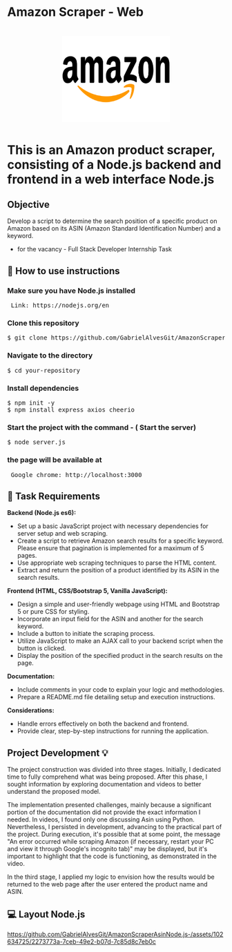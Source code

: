 # Amazon Scraper - Web

<link rel="stylesheet" href="https://cdnjs.cloudflare.com/ajax/libs/font-awesome/6.1.0/css/all.min.css">
<h1 align="center">
  <img src="./public/AmazonLogo.png" alt="Imagem da amazon" width="250" height="200" style="border-radius: 50;">
</h1>

# This is an Amazon product scraper, consisting of a Node.js backend and frontend in a web interface Node.js

## Objective

Develop a script to determine the search position of a specific product on Amazon based on its ASIN (Amazon Standard Identification Number) and a keyword.

-   for the vacancy - Full Stack Developer Internship Task

## 🔎 How to use instructions

### Make sure you have Node.js installed

<pre>
 Link: https://nodejs.org/en
</pre>

### Clone this repository

<pre>
$ git clone https://github.com/GabrielAlvesGit/AmazonScraperAsinNode.js-.git
</pre>

### Navigate to the directory

<pre>
$ cd your-repository
</pre>

### Install dependencies

<pre>
$ npm init -y
$ npm install express axios cheerio
</pre>

### Start the project with the command - ( Start the server)

<pre>
$ node server.js
</pre>

### the page will be available at

<pre>
 Google chrome: http://localhost:3000
</pre>

## 🔧 Task Requirements

**Backend (Node.js es6):**

-   Set up a basic JavaScript project with necessary dependencies for server setup and web scraping.
-   Create a script to retrieve Amazon search results for a specific keyword. Please ensure that pagination is implemented for a maximum of 5 pages.
-   Use appropriate web scraping techniques to parse the HTML content.
-   Extract and return the position of a product identified by its ASIN in the search results.

**Frontend (HTML, CSS/Bootstrap 5, Vanilla JavaScript):**

-   Design a simple and user-friendly webpage using HTML and Bootstrap 5 or pure CSS for styling.
-   Incorporate an input field for the ASIN and another for the search keyword.
-   Include a button to initiate the scraping process.
-   Utilize JavaScript to make an AJAX call to your backend script when the button is clicked.
-   Display the position of the specified product in the search results on the page.

**Documentation:**

-   Include comments in your code to explain your logic and methodologies.
-   Prepare a README.md file detailing setup and execution instructions.

**Considerations:**

-   Handle errors effectively on both the backend and frontend.
-   Provide clear, step-by-step instructions for running the application.

## Project Development 💡

The project construction was divided into three stages. Initially, I dedicated time to fully comprehend what was being proposed. After this phase, I sought information by exploring documentation and videos to better understand the proposed model.

The implementation presented challenges, mainly because a significant portion of the documentation did not provide the exact information I needed. In videos, I found only one discussing Asin using Python. Nevertheless, I persisted in development, advancing to the practical part of the project. During execution, it's possible that at some point, the message "An error occurred while scraping Amazon (if necessary, restart your PC and view it through Google's incognito tab)" may be displayed, but it's important to highlight that the code is functioning, as demonstrated in the video.

In the third stage, I applied my logic to envision how the results would be returned to the web page after the user entered the product name and ASIN.

## 💻 Layout Node.js


https://github.com/GabrielAlvesGit/AmazonScraperAsinNode.js-/assets/102634725/2273773a-7ceb-49e2-b07d-7c85d8c7eb0c







